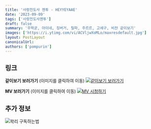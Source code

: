 ```yaml
---
title: '사랑전도사 젠투 - HEYYEYAAE'
date: '2023-09-09'
tags: ['사랑전도사젠투']
draft: false
summary: '우왁굳, 아이네, 징버거, 릴파, 주르르, 고세구, 비챤 같이보기'
images: ['https://i.ytimg.com/vi/ACVljwXoMLo/maxresdefault.jpg']
layout: PostLayout
canonicalUrl:
authors: ['pompurin']
---
```


## 링크

**같이보기 보러가기** (이미지를 클릭하여 이동)
[![같이보기 보러가기](https://cdn.discordapp.com/attachments/1136601898116464710/1211650793904807976/logo.png?ex=65eef8bc&is=65dc83bc&hm=95dc0e08c1f43025dd60def429896697b3787a9f923593eb50b24e9fb6280361&)](https://cafe.naver.com/steamindiegame/12814063)

**MV 보러가기** (이미지를 클릭하여 이동)
[![MV 시청하기](https://i.ytimg.com/vi/ACVljwXoMLo/maxresdefault.jpg)](https://youtu.be/ACVljwXoMLo?si=Mr7XVatiCAkToPGC)

## 추가 정보

![왁리 구독하는법](https://cdn.discordapp.com/attachments/1136601898116464710/1202561346370142238/--3-cut.gif?ex=65e99707&is=65d72207&hm=77ccf39e44d1b0ba4bc899cb3220e87d5ce56ff9a25de53263bc132fb9c9d85a&)
